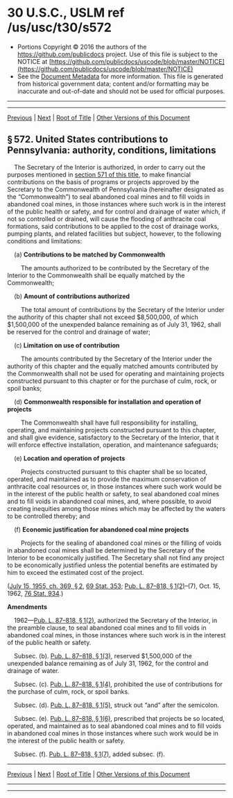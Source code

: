 ---
---

# 30 U.S.C., USLM ref /us/usc/t30/s572

* Portions Copyright © 2016 the authors of the https://github.com/publicdocs project.
  Use of this file is subject to the NOTICE at [https://github.com/publicdocs/uscode/blob/master/NOTICE](https://github.com/publicdocs/uscode/blob/master/NOTICE)
* See the [Document Metadata](././../../../..//README.md) for more information.
  This file is generated from historical government data; content and/or formatting may be inaccurate and out-of-date and should not be used for official purposes.

----------
----------

[Previous](./../../../..//us/usc/t30/ch14/m__us_usc_t30_s571.md) | [Next](./../../../..//us/usc/t30/ch14/m__us_usc_t30_s573.md) | [Root of Title](./../../../../) | [Other Versions of this Document](https://publicdocs.github.io/go/links?ns=uslm&ref=%2Fus%2Fusc%2Ft30%2Fs572)

## § 572. United States contributions to Pennsylvania: authority, conditions, limitations

    The Secretary of the Interior is authorized, in order to carry out the purposes mentioned in [section 571 of this title][/us/usc/t30/s571], to make financial contributions on the basis of programs or projects approved by the Secretary to the Commonwealth of Pennsylvania (hereinafter designated as the “Commonwealth”) to seal abandoned coal mines and to fill voids in abandoned coal mines, in those instances where such work is in the interest of the public health or safety, and for control and drainage of water which, if not so controlled or drained, will cause the flooding of anthracite coal formations, said contributions to be applied to the cost of drainage works, pumping plants, and related facilities but subject, however, to the following conditions and limitations:

    (a) __Contributions to be matched by Commonwealth__ 

        The amounts authorized to be contributed by the Secretary of the Interior to the Commonwealth shall be equally matched by the Commonwealth;

    (b) __Amount of contributions authorized__ 

        The total amount of contributions by the Secretary of the Interior under the authority of this chapter shall not exceed $8,500,000, of which $1,500,000 of the unexpended balance remaining as of July 31, 1962, shall be reserved for the control and drainage of water;

    (c) __Limitation on use of contribution__ 

        The amounts contributed by the Secretary of the Interior under the authority of this chapter and the equally matched amounts contributed by the Commonwealth shall not be used for operating and maintaining projects constructed pursuant to this chapter or for the purchase of culm, rock, or spoil banks;

    (d) __Commonwealth responsible for installation and operation of projects__ 

        The Commonwealth shall have full responsibility for installing, operating, and maintaining projects constructed pursuant to this chapter, and shall give evidence, satisfactory to the Secretary of the Interior, that it will enforce effective installation, operation, and maintenance safeguards;

    (e) __Location and operation of projects__ 

        Projects constructed pursuant to this chapter shall be so located, operated, and maintained as to provide the maximum conservation of anthracite coal resources or, in those instances where such work would be in the interest of the public health or safety, to seal abandoned coal mines and to fill voids in abandoned coal mines, and, where possible, to avoid creating inequities among those mines which may be affected by the waters to be controlled thereby; and

    (f) __Economic justification for abandoned coal mine projects__ 

        Projects for the sealing of abandoned coal mines or the filling of voids in abandoned coal mines shall be determined by the Secretary of the Interior to be economically justified. The Secretary shall not find any project to be economically justified unless the potential benefits are estimated by him to exceed the estimated cost of the project.

([July 15, 1955, ch. 369, § 2][/us/act/1955-07-15/ch369/s2], [69 Stat. 353][/us/stat/69/353]; [Pub. L. 87–818, § 1(2)][/us/pl/87/818/s1/2]–(7), Oct. 15, 1962, [76 Stat. 934][/us/stat/76/934].)

 __Amendments__ 

    1962—[Pub. L. 87–818, § 1(2)][/us/pl/87/818/s1/2], authorized the Secretary of the Interior, in the preamble clause, to seal abandoned coal mines and to fill voids in abandoned coal mines, in those instances where such work is in the interest of the public health or safety.

    Subsec. (b). [Pub. L. 87–818, § 1(3)][/us/pl/87/818/s1/3], reserved $1,500,000 of the unexpended balance remaining as of July 31, 1962, for the control and drainage of water.

    Subsec. (c). [Pub. L. 87–818, § 1(4)][/us/pl/87/818/s1/4], prohibited the use of contributions for the purchase of culm, rock, or spoil banks.

    Subsec. (d). [Pub. L. 87–818, § 1(5)][/us/pl/87/818/s1/5], struck out “and” after the semicolon.

    Subsec. (e). [Pub. L. 87–818, § 1(6)][/us/pl/87/818/s1/6], prescribed that projects be so located, operated, and maintained as to seal abandoned coal mines and to fill voids in abandoned coal mines in those instances where such work would be in the interest of the public health or safety.

    Subsec. (f). [Pub. L. 87–818, § 1(7)][/us/pl/87/818/s1/7], added subsec. (f).

----------

[Previous](./../../../..//us/usc/t30/ch14/m__us_usc_t30_s571.md) | [Next](./../../../..//us/usc/t30/ch14/m__us_usc_t30_s573.md) | [Root of Title](./../../../../) | [Other Versions of this Document](https://publicdocs.github.io/go/links?ns=uslm&ref=%2Fus%2Fusc%2Ft30%2Fs572)

----------
----------

[/us/usc/t30/s571]: https://publicdocs.github.io/go/links?ns=uslm&ref=%2Fus%2Fusc%2Ft30%2Fs571
[/us/act/1955-07-15/ch369/s2]: https://publicdocs.github.io/go/links?ns=uslm&ref=%2Fus%2Fact%2F1955-07-15%2Fch369%2Fs2
[/us/stat/69/353]: https://publicdocs.github.io/go/links?ns=uslm&ref=%2Fus%2Fstat%2F69%2F353
[/us/pl/87/818/s1/2]: https://publicdocs.github.io/go/links?ns=uslm&ref=%2Fus%2Fpl%2F87%2F818%2Fs1%2F2
[/us/stat/76/934]: https://publicdocs.github.io/go/links?ns=uslm&ref=%2Fus%2Fstat%2F76%2F934
[/us/pl/87/818/s1/2]: https://publicdocs.github.io/go/links?ns=uslm&ref=%2Fus%2Fpl%2F87%2F818%2Fs1%2F2
[/us/pl/87/818/s1/3]: https://publicdocs.github.io/go/links?ns=uslm&ref=%2Fus%2Fpl%2F87%2F818%2Fs1%2F3
[/us/pl/87/818/s1/4]: https://publicdocs.github.io/go/links?ns=uslm&ref=%2Fus%2Fpl%2F87%2F818%2Fs1%2F4
[/us/pl/87/818/s1/5]: https://publicdocs.github.io/go/links?ns=uslm&ref=%2Fus%2Fpl%2F87%2F818%2Fs1%2F5
[/us/pl/87/818/s1/6]: https://publicdocs.github.io/go/links?ns=uslm&ref=%2Fus%2Fpl%2F87%2F818%2Fs1%2F6
[/us/pl/87/818/s1/7]: https://publicdocs.github.io/go/links?ns=uslm&ref=%2Fus%2Fpl%2F87%2F818%2Fs1%2F7


